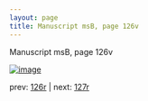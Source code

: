 ```yaml
---
layout: page
title: Manuscript msB, page 126v
---
```


Manuscript msB, page 126v

[![image](http://www.homermultitext.org/iipsrv?OBJ=IIP,1.0&FIF=/project/homer/pyramidal/deepzoom/hmt/vbbifolio/v1/vb_126v_127r.tif&WID=100&CVT=JPEG)](http://www.homermultitext.org/ict2/?urn=urn:cite2:hmt:vbbifolio.v1:vb_126v_127r)

prev:  [126r](../126r) | next:  [127r](../127r)

